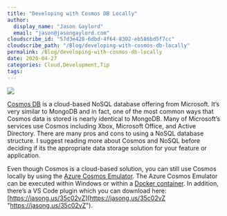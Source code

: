 ```yaml
---
title: "Developing with Cosmos DB Locally"
author: 
  display_name: "Jason Gaylord"
  email: "jason@jasongaylord.com"
cloudscribe_id: "57d3e428-6dbd-4f64-8302-eb586bd5f7cc"
cloudscribe_path: "/Blog/developing-with-cosmos-db-locally"
permalink: /Blog/developing-with-cosmos-db-locally
date: 2020-04-27
categories: Cloud,Development,Tip
tags: 
---
```


![](https://cdn.jasongaylord.com/images/2020/04/27/azure-cosmosdb-logo.png)

[Cosmos DB](https://jasong.us/2y3tRmi) is a cloud-based NoSQL database offering from Microsoft. It’s very similar to MongoDB and in fact, one of the most common ways that Cosmos data is stored is nearly identical to MongoDB. Many of Microsoft’s services use Cosmos including Xbox, Microsoft Office, and Active Directory. There are many pros and cons to using a NoSQL database structure. I suggest reading more about Cosmos and NoSQL before deciding if its the appropriate data storage solution for your feature or application.

Even though Cosmos is a cloud-based solution, you can still use Cosmos locally by using the [Azure Cosmos Emulator](https://jasong.us/2xVQKbo). The Azure Cosmos Emulator can be executed within Windows or within a [Docker container](https://jasong.us/2KDJKm7). In addition, there’s a VS Code plugin which you can download here: [https://jasong.us/35c02vZ](https://jasong.us/35c02vZ "https://jasong.us/35c02vZ").

